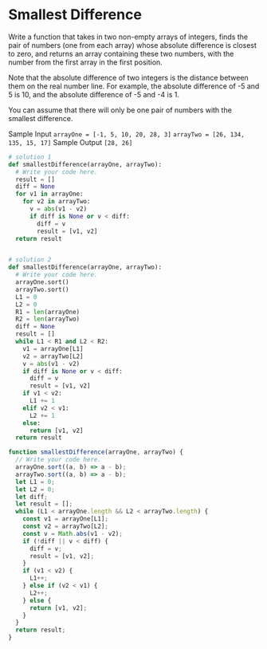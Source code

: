 # Smallest Difference

  Write a function that takes in two non-empty arrays of integers, finds the
  pair of numbers (one from each array) whose absolute difference is closest to
  zero, and returns an array containing these two numbers, with the number from
  the first array in the first position.
  
  Note that the absolute difference of two integers is the distance between
  them on the real number line. For example, the absolute difference of -5 and 5
  is 10, and the absolute difference of -5 and -4 is 1.
  
  You can assume that there will only be one pair of numbers with the smallest
  difference.
  
  Sample Input
  ```arrayOne = [-1, 5, 10, 20, 28, 3]```
  ```arrayTwo = [26, 134, 135, 15, 17]```
  Sample Output
  ```[28, 26]```
```python
# solution 1
def smallestDifference(arrayOne, arrayTwo):
  # Write your code here.
  result = []
  diff = None
  for v1 in arrayOne:
    for v2 in arrayTwo:
      v = abs(v1 - v2)
      if diff is None or v < diff:
        diff = v
        result = [v1, v2]
  return result


# solution 2
def smallestDifference(arrayOne, arrayTwo):
  # Write your code here.
  arrayOne.sort()
  arrayTwo.sort()
  L1 = 0
  L2 = 0
  R1 = len(arrayOne)
  R2 = len(arrayTwo)
  diff = None
  result = []
  while L1 < R1 and L2 < R2:
    v1 = arrayOne[L1]
    v2 = arrayTwo[L2]
    v = abs(v1 - v2)
    if diff is None or v < diff:
      diff = v
      result = [v1, v2]
    if v1 < v2:
      L1 += 1
    elif v2 < v1:
      L2 += 1
    else:
      return [v1, v2]
  return result
```
```javascript
function smallestDifference(arrayOne, arrayTwo) {
  // Write your code here.
  arrayOne.sort((a, b) => a - b);
  arrayTwo.sort((a, b) => a - b);
  let L1 = 0;
  let L2 = 0;
  let diff;
  let result = [];
  while (L1 < arrayOne.length && L2 < arrayTwo.length) {
    const v1 = arrayOne[L1];
    const v2 = arrayTwo[L2];
    const v = Math.abs(v1 - v2);
    if (!diff || v < diff) {
      diff = v;
      result = [v1, v2];
    }
    if (v1 < v2) {
      L1++;
    } else if (v2 < v1) {
      L2++;
    } else {
      return [v1, v2];
    }
  }
  return result;
}
```
